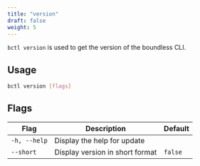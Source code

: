 ```yaml
---
title: "version"
draft: false
weight: 5
---
```


`bctl version` is used to get the version of the boundless CLI.

## Usage

```bash
bctl version [flags]
```

## Flags

| Flag | Description | Default |
| ---- | ----------- | ------- |
| `-h, --help` | Display the help for update |
| `--short` | Display version in short format | `false` |
